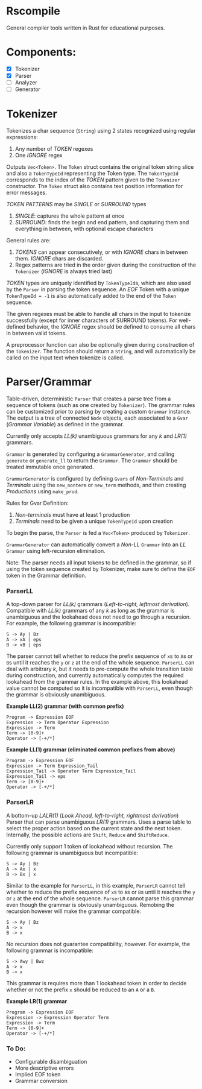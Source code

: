 # Rscompile

General compiler tools written in Rust for educational purposes.

# Components:
- [x] Tokenizer
- [x] Parser
- [ ] Analyzer
- [ ] Generator

# Tokenizer

Tokenizes a char sequence (`String`) using 2 states recognized using regular expressions:
1. Any number of _TOKEN_ regexes
2. One _IGNORE_ regex

Outputs `Vec<Token>`. The `Token` struct contains the original token string slice and also a `TokenTypeId` representing the Token type. The `TokenTypeId` corresponds to the index of the _TOKEN_ pattern given to the `Tokenizer` constructor. The `Token` struct also contains text position information for error messages.

_TOKEN PATTERNS_ may be _SINGLE_ or _SURROUND_ types
1. _SINGLE_: captures the whole pattern at once
2. _SURROUND_: finds the begin and end pattern, and capturing them and everything in between, with optional escape characters

General rules are:
1. _TOKENS_ can appear consecutively, or with _IGNORE_ chars in between them. _IGNORE_ chars are discarded.
2. Regex patterns are tried in the order given during the construction of the `Tokenizer` (_IGNORE_ is always tried last)

_TOKEN_ types are uniquely identified by `TokenTypeId`s, which are also used by the `Parser` in parsing the token sequence. An _EOF_ Token with a unique `TokenTypeId = -1` is also automatically added to the end of the `Token` sequence.

The given regexes must be able to handle all chars in the input to tokenize successfully (except for inner characters of SURROUND tokens). For well-defined behavior, the _IGNORE_ regex should be defined to consume all chars in between valid tokens.

A preprocessor function can also be optionally given during construction of the `Tokenizer`. The function should return a `String`, and will automatically be called on the input text when tokenize is called.


# Parser/Grammar

Table-driven, deterministic `Parser` that creates a parse tree from a sequence of tokens (such as one created by `Tokenizer`). The grammar rules can be customized prior to parsing by creating a custom `Grammar` instance. The output is a tree of connected `Node` objects, each associated to a `Gvar` (_Grammar Variable_) as defined in the grammar.

Currently only accepts _LL(k)_ unambiguous grammars for any _k_ and _LR(1)_ grammars.

`Grammar` is generated by configuring a `GrammarGenerator`, and calling `generate` or `generate_ll` to return the `Grammar`. The `Grammar` should be treated immutable once generated.

`GrammarGenerator` is configured by defining `Gvars` of _Non-Terminals_ and _Terminals_ using the `new_nonterm` or `new_term` methods, and then creating _Productions_ using `make_prod`.

Rules for Gvar Definition:
1. _Non-terminals_ must have at least 1 production
2. _Terminals_ need to be given a unique `TokenTypeId` upon creation

To begin the parse, the `Parser` is fed a `Vec<Token>` produced by `Tokenizer`.

`GrammarGenerator` can automatically convert a _Non-LL_ `Grammar` into an _LL_ `Grammar` using left-recursion elimination.

Note: The parser needs all input tokens to be defined in the grammar, so if using the token sequence created by Tokenizer, make sure to define the `EOF` token in the Grammar definition.

### ParserLL

A top-down parser for _LL(k)_ grammars (_Left-to-right, leftmost derivation_). Compatible with _LL(k)_ grammars of any _k_ as long as the grammar is unambiguous and the lookahead does not need to go through a recursion. For example, the following grammar is incompatible:

    S -> Ay | Bz
    A -> xA | eps
    B -> xB | eps

The parser cannot tell whether to reduce the prefix sequence of `x`s to `A`s or `B`s until it reaches the `y` or `z` at the end of the whole sequence. `ParserLL` can deal with arbitrary _k_, but it needs to pre-compute the whole transition table during construction, and currently automatically computes the required lookahead from the grammar rules. In the example above, this lookahead value cannot be computed so it is incompatible with `ParserLL`, even though the grammar is obviously unambiguous.

**Example LL(2) grammar (with common prefix)**

    Program -> Expression EOF
    Expression -> Term Operator Expression
    Expression -> Term
    Term -> [0-9]+
    Operator -> [-+/*]

**Example LL(1) grammar (eliminated common prefixes from above)**

    Program -> Expression EOF
    Expression -> Term Expression_Tail
    Expression_Tail -> Operator Term Expression_Tail
    Expression_Tail -> eps
    Term -> [0-9]+
    Operator -> [-+/*]

### ParserLR

A bottom-up _LALR(1)_ (_Look Ahead, left-to-right, rightmost derivation_) Parser that can parse unambiguous _LR(1)_ grammars. Uses a parse table to select the proper action based on the current state and the next token. Internally, the possible actions are `Shift`, `Reduce` and `ShiftReduce`.

Currently only support 1 token of lookahead without recursion. The following grammar is unambiguous but incompatible:

    S -> Ay | Bz
    A -> Ax | x
    B -> Bx | x

Similar to the example for `ParserLL`, in this example, `ParserLR` cannot tell whether to reduce the prefix sequence of `x`s to `A`s or `B`s until it reaches the `y` or `z` at the end of the whole sequence. `ParserLR` cannot parse this grammar even though the grammar is obviously unambiguous. Remobing the recursion however will make the grammar compatible:

    S -> Ay | Bz
    A -> x
    B -> x

No recursion does not guarantee compatibility, however. For example, the following grammar is incompatible:

    S -> Awy | Bwz
    A -> x
    B -> x

This grammar is requires more than 1 lookahead token in order to decide whether or not the prefix `x` should be reduced to an `A` or a `B`.

**Example LR(1) grammar**

    Program -> Expression EOF
    Expression -> Expression Operator Term
    Expression -> Term
    Term -> [0-9]+
    Operator -> [-+/*]


### To Do:
- Configurable disambiguation
- More descriptive errors
- Implied EOF token
- Grammar conversion